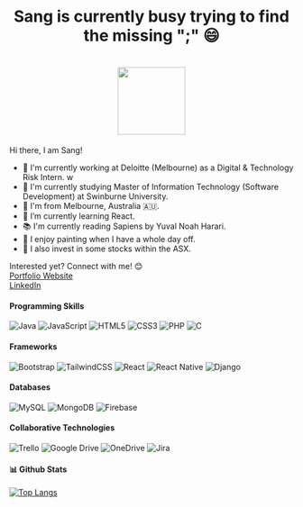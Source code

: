 <div align="center">
   <h1> Sang is currently busy trying to find the missing ";" 😄 <h1>
   <img width="120" src="https://user-images.githubusercontent.com/97276811/203482491-cc80066b-6782-428f-b4bf-eb06acaa3f12.gif"/>
</div>

Hi there, I am Sang! 
- 💼 I'm currently working at Deloitte (Melbourne) as a Digital & Technology Risk Intern. w</li>
- 🏫 I'm currently studying Master of Information Technology (Software Development) at Swinburne University.
- 🏡 I'm from Melbourne, Australia 🇦🇺. 
- 🌱 I’m currently learning React.
- 📚 I'm currently reading Sapiens by Yuval Noah Harari. 
- 🎨 I enjoy painting when I have a whole day off. 
- 🚀 I also invest in some stocks within the ASX.

Interested yet? Connect with me! 😊
<br><a target="blank" href="https://sangvo235.github.io/">Portfolio Website</a><br/>
<a target="blank" href="https://www.linkedin.com/in/sangvo235/">LinkedIn</a>

#### Programming Skills
![Java](https://img.shields.io/badge/java-%23ED8B00.svg?style=for-the-badge&logo=java&logoColor=white)
![JavaScript](https://img.shields.io/badge/javascript-%23323330.svg?style=for-the-badge&logo=javascript&logoColor=%23F7DF1E)
![HTML5](https://img.shields.io/badge/html5-%23E34F26.svg?style=for-the-badge&logo=html5&logoColor=white)
![CSS3](https://img.shields.io/badge/css3-%231572B6.svg?style=for-the-badge&logo=css3&logoColor=white)
![PHP](https://img.shields.io/badge/php-%23777BB4.svg?style=for-the-badge&logo=php&logoColor=white)
![C](https://img.shields.io/badge/c-%2300599C.svg?style=for-the-badge&logo=c&logoColor=white)

#### Frameworks
![Bootstrap](https://img.shields.io/badge/bootstrap-%23563D7C.svg?style=for-the-badge&logo=bootstrap&logoColor=white)
![TailwindCSS](https://img.shields.io/badge/tailwindcss-%2338B2AC.svg?style=for-the-badge&logo=tailwind-css&logoColor=white)
![React](https://img.shields.io/badge/react-%2320232a.svg?style=for-the-badge&logo=react&logoColor=%2361DAFB)
![React Native](https://img.shields.io/badge/react_native-%2320232a.svg?style=for-the-badge&logo=react&logoColor=%2361DAFB)
![Django](https://img.shields.io/badge/django-%23092E20.svg?style=for-the-badge&logo=django&logoColor=white)
 
#### Databases
![MySQL](https://img.shields.io/badge/mysql-%2300f.svg?style=for-the-badge&logo=mysql&logoColor=white)
![MongoDB](https://img.shields.io/badge/MongoDB-%234ea94b.svg?style=for-the-badge&logo=mongodb&logoColor=white)
![Firebase](https://img.shields.io/badge/Firebase-039BE5?style=for-the-badge&logo=Firebase&logoColor=white)

#### Collaborative Technologies
![Trello](https://img.shields.io/badge/Trello-%23026AA7.svg?style=for-the-badge&logo=Trello&logoColor=white)
![Google Drive](https://img.shields.io/badge/Google%20Drive-4285F4?style=for-the-badge&logo=googledrive&logoColor=white)
![OneDrive](https://img.shields.io/badge/OneDrive-0078D4.svg?style=for-the-badge&logo=microsoftonedrive&logoColor=white)
![Jira](https://img.shields.io/badge/jira-%230A0FFF.svg?style=for-the-badge&logo=jira&logoColor=white)
  
#### 📊 Github Stats
[![Top Langs](https://github-readme-stats.vercel.app/api/top-langs/?username=sangvo235&layout=compact)](https://github.com/sangvo235)
  
